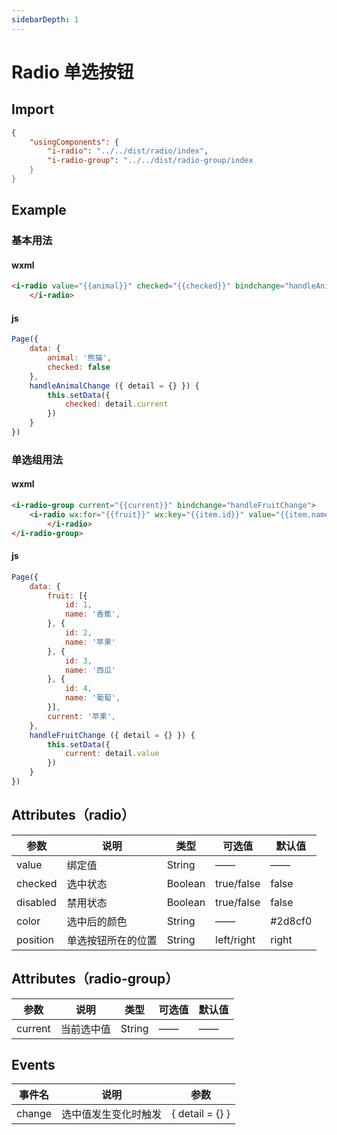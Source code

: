 ```yaml
---
sidebarDepth: 1
---
```

# Radio 单选按钮

## Import

```json
{
    "usingComponents": {
        "i-radio": "../../dist/radio/index",
        "i-radio-group": "../../dist/radio-group/index
    }
}
```

## Example

### 基本用法
#### wxml
```html
<i-radio value="{{animal}}" checked="{{checked}}" bindchange="handleAnimalChange">
    </i-radio>
```

#### js
```js
Page({
    data: {
        animal: '熊猫',
        checked: false
    },
    handleAnimalChange ({ detail = {} }) {
        this.setData({
            checked: detail.current
        })
    }
})
```

### 单选组用法
#### wxml
```html
<i-radio-group current="{{current}}" bindchange="handleFruitChange">
    <i-radio wx:for="{{fruit}}" wx:key="{{item.id}}" value="{{item.name}}">
        </i-radio>
</i-radio-group>
```

#### js
```js
Page({
    data: {
        fruit: [{
            id: 1,
            name: '香蕉',
        }, {
            id: 2,
            name: '苹果'
        }, {
            id: 3,
            name: '西瓜'
        }, {
            id: 4,
            name: '葡萄',
        }],
        current: '苹果',
    },
    handleFruitChange ({ detail = {} }) {
        this.setData({
            current: detail.value
        })
    }
})
```

## Attributes（radio）
| 参数    | 说明    | 类型    | 可选值    | 默认值    |
|---------|---------|--------|----------|----------|
| value | 绑定值 | String | —— | —— |
| checked | 选中状态 | Boolean | true/false | false |
| disabled | 禁用状态 | Boolean | true/false | false |
| color | 选中后的颜色 | String | —— | #2d8cf0 |
| position | 单选按钮所在的位置 | String| left/right | right |

## Attributes（radio-group）
| 参数    | 说明    | 类型    | 可选值    | 默认值    |
|---------|---------|--------|----------|----------|
| current | 当前选中值 | String | —— | —— |

## Events
| 事件名      | 说明    | 参数   |
|---------- |--------- |----------|
| change | 选中值发生变化时触发 | { detail = {} } |